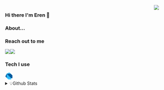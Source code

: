<img src="https://media.giphy.com/media/c2lbMLWfL1mQ8/giphy.gif" align="right" widht="400" height="268">

### Hi there I'm Eren 👋

### About...

### Reach out to me
[<img widht="22" src="https://unpng.com/simple-icons@v4/icons/twitter.svg" align="left" />][twitter]
[<img widht="22" src="https://unpng.com/simple-icons@v4/icons/linkedin.svg" align="left" />][linkedin]

[twitter]: https://twitter.com/erenklyctr
[linkedin]: https://www.linkedin.com/in/erenklyc/

<br>

### Tech I use
<img src="https://raw.githubusercontent.com/github/explore/80688e429a7d4ef2fca1e82350fe8e3517d3494d/topics/dart/dart.png" widht="25" height="25">

<br>



<details>
  <summary> 💡Github Stats </summary>
  <img src="https://github-readme-stats.vercel.app/api?username=KLYCHUB&thema=radical">
</details>  
